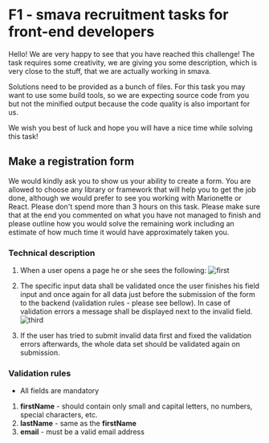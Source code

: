 # F1 - smava recruitment tasks for front-end developers

Hello! We are very happy to see that you have reached this challenge! The task requires some creativity, we are giving you some description, which is very close to the stuff, that we are actually working in smava.

Solutions need to be provided as a bunch of files. For this task you may want to use some build tools, so we are expecting source code from you but not the minified output because the code quality is also important for us.

We wish you best of luck and hope you will have a nice time while solving this task!


## Make a registration form

We would kindly ask you to show us your ability to create a form. You are allowed to choose any library or framework that will help you to get the job done, although we would prefer to see you working with Marionette or React.
Please don't spend more than 3 hours on this task. Please make sure that at the end you commented on what you have not managed to finish and please outline how you would solve the remaining work including an estimate of how much time it would have approximately taken you.


### Technical description

1. When a user opens a page he or she sees the following: ![first](https://cloud.githubusercontent.com/assets/11552532/25622469/c7842068-2f54-11e7-9c41-da9296c62669.png)

2. The specific input data shall be validated once the user finishes his field input and once again for all data just before the submission of the form to the backend (validation rules - please see bellow). In case of validation errors a
message shall be displayed next to the invalid field. ![third](https://cloud.githubusercontent.com/assets/11552532/25622572/191de2e2-2f55-11e7-9a27-b7254efd824e.png)

3. If the user has tried to submit invalid data first and fixed the validation errors afterwards, the whole data set should be validated again on submission.

### Validation rules

* All fields are mandatory

1. **firstName** - should contain only small and capital letters, no numbers, special characters, etc.
1. **lastName** - same as the **firstName**
1. **email** - must be a valid email address
